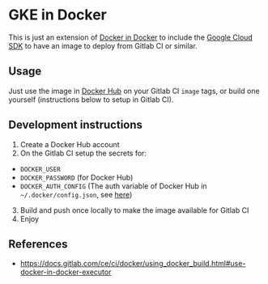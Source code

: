 # GKE in Docker

This is just an extension of [Docker in Docker](https://hub.docker.com/_/docker) to include
 the [Google Cloud SDK](https://github.com/GoogleCloudPlatform/cloud-sdk-docker/) to have
 an image to deploy from Gitlab CI or similar.

## Usage

Just use the image in [Docker Hub](https://hub.docker.com/r/nbatalha/kube-on-docker/) 
on your Gitlab CI `image` tags, or build one yourself (instructions below to setup in Gitlab CI).

## Development instructions

1. Create a Docker Hub account
2. On the Gitlab CI setup the secrets for:
  * `DOCKER_USER` 
  * `DOCKER_PASSWORD` (for Docker Hub)
  * `DOCKER_AUTH_CONFIG` (The auth variable of Docker Hub in `~/.docker/config.json`, see [here](https://gitlab.com/gitlab-org/gitlab-ci-multi-runner/blob/master/docs/configuration/advanced-configuration.md#using-a-private-container-registry))
3. Build and push once locally to make the image available for Gitlab CI
4. Enjoy

## References

* https://docs.gitlab.com/ce/ci/docker/using_docker_build.html#use-docker-in-docker-executor